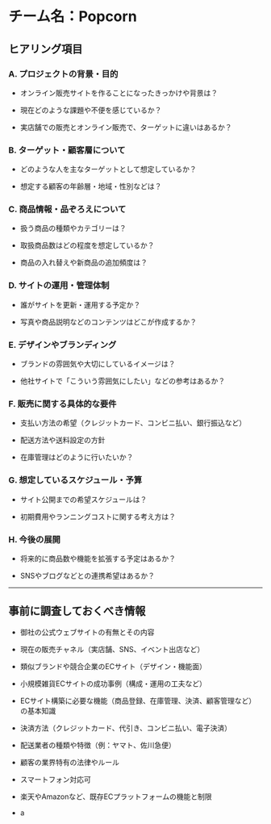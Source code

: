 # チーム名：Popcorn
 
## ヒアリング項目
 
### A. プロジェクトの背景・目的
 
- オンライン販売サイトを作ることになったきっかけや背景は？
 
- 現在どのような課題や不便を感じているか？
 
- 実店舗での販売とオンライン販売で、ターゲットに違いはあるか？
 
### B. ターゲット・顧客層について
 
- どのような人を主なターゲットとして想定しているか？
 
- 想定する顧客の年齢層・地域・性別などは？
 
### C. 商品情報・品ぞろえについて
 
- 扱う商品の種類やカテゴリーは？
 
- 取扱商品数はどの程度を想定しているか？
 
- 商品の入れ替えや新商品の追加頻度は？
 
### D. サイトの運用・管理体制
 
- 誰がサイトを更新・運用する予定か？
 
- 写真や商品説明などのコンテンツはどこが作成するか？
 
### E. デザインやブランディング
 
- ブランドの雰囲気や大切にしているイメージは？
 
- 他社サイトで「こういう雰囲気にしたい」などの参考はあるか？
 
### F. 販売に関する具体的な要件
 
- 支払い方法の希望（クレジットカード、コンビニ払い、銀行振込など）
 
- 配送方法や送料設定の方針
 
- 在庫管理はどのように行いたいか？
 
### G. 想定しているスケジュール・予算
 
- サイト公開までの希望スケジュールは？
 
- 初期費用やランニングコストに関する考え方は？
 
### H. 今後の展開
 
- 将来的に商品数や機能を拡張する予定はあるか？
 
- SNSやブログなどとの連携希望はあるか？
 
---
 
## 事前に調査しておくべき情報
 
- 御社の公式ウェブサイトの有無とその内容
 
- 現在の販売チャネル（実店舗、SNS、イベント出店など）
 
- 類似ブランドや競合企業のECサイト（デザイン・機能面）
 
- 小規模雑貨ECサイトの成功事例（構成・運用の工夫など）
 
- ECサイト構築に必要な機能（商品登録、在庫管理、決済、顧客管理など）の基本知識
- 決済方法（クレジットカード、代引き、コンビニ払い、電子決済）
- 配送業者の種類や特徴（例：ヤマト、佐川急便）
 
- 顧客の業界特有の法律やルール
 
- スマートフォン対応可
 
- 楽天やAmazonなど、既存ECプラットフォームの機能と制限
- a